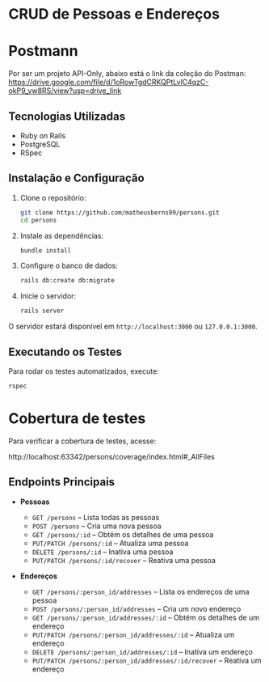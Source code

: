 # CRUD de Pessoas e Endereços

# Postmann
Por ser um projeto API-Only, abaixo está o link da coleção do Postman:
https://drive.google.com/file/d/1oRowTgdCRKQPtLvlC4qzC-okP9_vw8RS/view?usp=drive_link

## Tecnologias Utilizadas

- Ruby on Rails
- PostgreSQL
- RSpec

## Instalação e Configuração

1. Clone o repositório:

   ```sh
   git clone https://github.com/matheusberns99/persons.git
   cd persons
   ```

2. Instale as dependências:

   ```sh
   bundle install
   ```

3. Configure o banco de dados:

   ```sh
   rails db:create db:migrate
   ```

4. Inicie o servidor:

   ```sh
   rails server
   ```

O servidor estará disponível em `http://localhost:3000` ou `127.0.0.1:3000`.

## Executando os Testes

Para rodar os testes automatizados, execute:

```sh
rspec
```

# Cobertura de testes

Para verificar a cobertura de testes, acesse:

http://localhost:63342/persons/coverage/index.html#_AllFiles

## Endpoints Principais

- **Pessoas**
    - `GET /persons` – Lista todas as pessoas
    - `POST /persons` – Cria uma nova pessoa
    - `GET /persons/:id` – Obtém os detalhes de uma pessoa
    - `PUT/PATCH /persons/:id` – Atualiza uma pessoa
    - `DELETE /persons/:id` – Inativa uma pessoa
    - `PUT/PATCH /persons/:id/recover` – Reativa uma pessoa

- **Endereços**
    - `GET /persons/:person_id/addresses` – Lista os endereços de uma pessoa
    - `POST /persons/:person_id/addresses` – Cria um novo endereço
    - `GET /persons/:person_id/addresses/:id` – Obtém os detalhes de um endereço
    - `PUT/PATCH /persons/:person_id/addresses/:id` – Atualiza um endereço
    - `DELETE /persons/:person_id/addresses/:id` – Inativa um endereço
    - `PUT/PATCH /persons/:person_id/addresses/:id/recover` – Reativa um endereço
